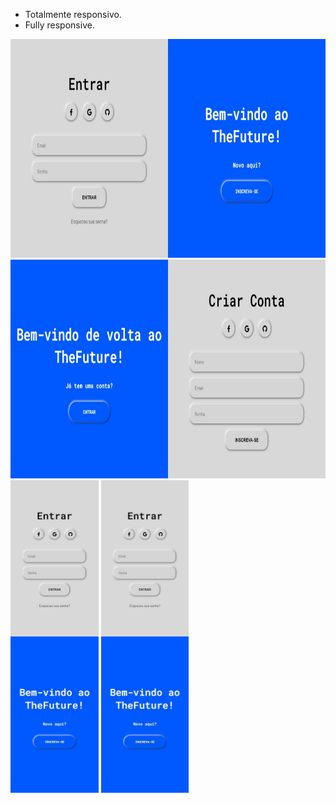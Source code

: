 * Totalmente responsivo.
* Fully responsive.

<img height="350em" src="/image/sign_in.jpeg"></img>
<img height="350em" src="/image/sign_up.jpeg"></img>
<img height="500em" src="/image/sign_in_mobile.jpeg"></img>
<img height="500em" src="/image/sign_in_mobile.jpeg"></img>